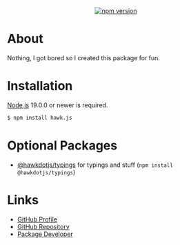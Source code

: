 <div align="center">
  <a href="https://www.npmjs.com/package/hawk.js">
    <img src="https://img.shields.io/npm/v/hawk.js" alt="npm version" />
  </a>
</div>

# About
Nothing, I got bored so I created this package for fun.

# Installation
[Node.js](https://nodejs.org) 19.0.0 or newer is required.
```bash
$ npm install hawk.js
```

# Optional Packages
- [@hawkdotjs/typings](https://www.npmjs.com/package/@hawkdotjs/typings) for typings and stuff (``npm install @hawkdotjs/typings``)

# Links
- [GitHub Profile](https://github.com/EnHawk)
- [GitHub Repository][def2]
- [Package Developer][def]

[def]: https://www.npmjs.com/~enlight_hawk
[def2]: https://github.com/EnHawk/EnHawk